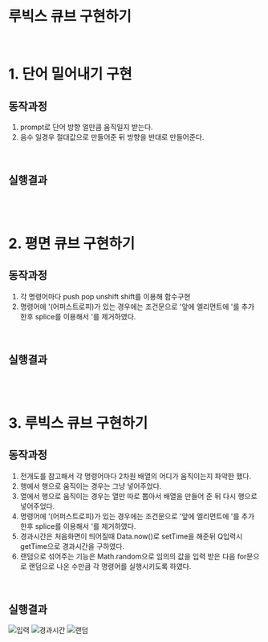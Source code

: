 # 루빅스 큐브 구현하기
<br>

# 1. 단어 밀어내기 구현
## 동작과정
 1. prompt로 단어 방향 얼만큼 움직일지 받는다.
 2. 음수 일경우 절대값으로 만들어준 뒤 방향을 반대로 만들어준다.
   
<br>

## 실행결과


<br>
<br>

# 2. 평면 큐브 구현하기
## 동작과정 
 1. 각 명령어마다 push pop unshift shift를 이용해 함수구현
 2. 명령어에 '(어퍼스트로피)가 있는 경우에는 조건문으로 '앞에 엘리먼트에 '를 추가 한후 splice를 이용해서 '를 제거하였다.

<br>

## 실행결과

<br>
<br>

# 3. 루빅스 큐브 구현하기
## 동작과정
 1. 전개도를 참고해서 각 명령어마다 2차원 배열의 어디가 움직이는지 파악한 했다.
 2. 행에서 행으로 움직이는 경우는 그냥 넣어주었다.
 3. 열에서 행으로 움직이는 경우는 열만 따로 뽑아서 배열을 만들어 준 뒤 다시 행으로 넣어주었다.
 4. 명령어에 '(어퍼스트로피)가 있는 경우에는 조건문으로 '앞에 엘리먼트에 '를 추가 한후 splice를 이용해서 '를 제거하였다.
 5. 경과시간은 처음화면이 띄어질때 Data.now()로 setTime을 해준뒤 Q입력시 getTime으로 경과시간을 구하였다.
 6. 랜덤으로 섞어주는 기능은 Math.random으로 임의의 값을 입력 받은 다음 for문으로 랜덤으로 나온 수만큼 각 명령어를 실행시키도록 하였다.
<br>

## 실행결과
![입력](https://user-images.githubusercontent.com/48144688/102012509-3512b180-3d8e-11eb-89e4-c2c3c29ed8cf.png)
![경과시간](https://user-images.githubusercontent.com/48144688/102012570-92a6fe00-3d8e-11eb-873f-82dc50780f00.png)
![랜덤](https://user-images.githubusercontent.com/48144688/102012565-8fac0d80-3d8e-11eb-9013-d0f858be21cc.png)
